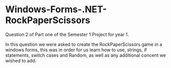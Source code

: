 # Windows-Forms-.NET-RockPaperScissors
Question 2 of Part one of the Semester 1 Project for year 1.

In this question we were asked to create the RockPaperScissors game in a windows forms, this was in order for us learn how to use, strings, if statements, switch cases and Random, as well as any additional concent we wished to add.
